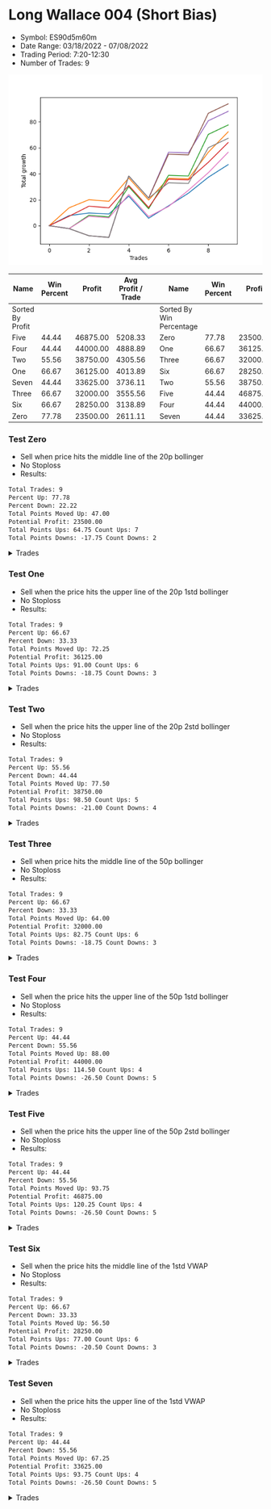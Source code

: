 # Long Wallace 004 (Short Bias)
- Symbol: ES90d5m60m
- Date Range: 03/18/2022 - 07/08/2022
- Trading Period: 7:20-12:30
- Number of Trades: 9

![Plot](LongWallace004ES90d5m60m(ShortBias).png)

| Name | Win Percent | Profit | Avg Profit / Trade |     | Name | Win Percent | Profit | Avg Profit / Trade |
| ---- | ----------- | ------ | ------------------ | --- | ---- | ----------- | ------ | ------------------ |
| Sorted By <br> Profit | | | | | Sorted By <br> Win Percentage ||||
| Five | 44.44 | 46875.00 | 5208.33 |     | Zero | 77.78 | 23500.00 | 2611.11 |
| Four | 44.44 | 44000.00 | 4888.89 |     | One | 66.67 | 36125.00 | 4013.89 |
| Two | 55.56 | 38750.00 | 4305.56 |     | Three | 66.67 | 32000.00 | 3555.56 |
| One | 66.67 | 36125.00 | 4013.89 |     | Six | 66.67 | 28250.00 | 3138.89 |
| Seven | 44.44 | 33625.00 | 3736.11 |     | Two | 55.56 | 38750.00 | 4305.56 |
| Three | 66.67 | 32000.00 | 3555.56 |     | Five | 44.44 | 46875.00 | 5208.33 |
| Six | 66.67 | 28250.00 | 3138.89 |     | Four | 44.44 | 44000.00 | 4888.89 |
| Zero | 77.78 | 23500.00 | 2611.11 |     | Seven | 44.44 | 33625.00 | 3736.11 |

### Test Zero
* Sell when price hits the middle line of the 20p bollinger
* No Stoploss
* Results:
```
Total Trades: 9
Percent Up: 77.78
Percent Down: 22.22
Total Points Moved Up: 47.00
Potential Profit: 23500.00
Total Points Ups: 64.75 Count Ups: 7
Total Points Downs: -17.75 Count Downs: 2
```

<details><summary>Trades</summary>

<code>In: 2022-03-30 12:30:00		Out: 2022-03-30 12:46:25		Total Position Time: 16:25		Total Move Up: 7.75		Total to Date: 7.75</code> <br />
<code>In: 2022-03-31 11:25:00		Out: 2022-03-31 11:58:10		Total Position Time: 33:10		Total Move Up: 2.00		Total to Date: 9.75</code> <br />
<code>In: 2022-04-18 08:55:00		Out: 2022-04-18 09:54:40		Total Position Time: 59:40		Total Move Up: -0.75		Total to Date: 9.00</code> <br />
<code>In: 2022-04-20 12:00:00		Out: 2022-04-20 12:24:15		Total Position Time: 24:15		Total Move Up: 13.75		Total to Date: 22.75</code> <br />
<code>In: 2022-05-02 10:10:00		Out: 2022-05-02 11:10:55		Total Position Time: 60:55		Total Move Up: -17.00		Total to Date: 5.75</code> <br />
<code>In: 2022-06-02 07:30:00		Out: 2022-06-02 07:38:55		Total Position Time: 08:55		Total Move Up: 9.50		Total to Date: 15.25</code> <br />
<code>In: 2022-06-09 08:10:00		Out: 2022-06-09 08:42:25		Total Position Time: 32:25		Total Move Up: 9.75		Total to Date: 25.00</code> <br />
<code>In: 2022-06-15 11:15:00		Out: 2022-06-15 11:17:05		Total Position Time: 02:05		Total Move Up: 12.25		Total to Date: 37.25</code> <br />
<code>In: 2022-06-29 09:35:00		Out: 2022-06-29 10:01:50		Total Position Time: 26:50		Total Move Up: 9.75		Total to Date: 47.00</code> <br />


</details>

### Test One
* Sell when the price hits the upper line of the 20p 1std bollinger
* No Stoploss
* Results:
```
Total Trades: 9
Percent Up: 66.67
Percent Down: 33.33
Total Points Moved Up: 72.25
Potential Profit: 36125.00
Total Points Ups: 91.00 Count Ups: 6
Total Points Downs: -18.75 Count Downs: 3
```

<details><summary>Trades</summary>

<code>In: 2022-03-30 12:30:00		Out: 2022-03-30 12:59:50		Total Position Time: 29:50		Total Move Up: 13.75		Total to Date: 13.75</code> <br />
<code>In: 2022-03-31 11:25:00		Out: 2022-03-31 12:00:20		Total Position Time: 35:20		Total Move Up: 6.25		Total to Date: 20.00</code> <br />
<code>In: 2022-04-18 08:55:00		Out: 2022-04-18 09:55:55		Total Position Time: 60:55		Total Move Up: -1.25		Total to Date: 18.75</code> <br />
<code>In: 2022-04-20 12:00:00		Out: 2022-04-20 12:45:15		Total Position Time: 45:15		Total Move Up: 18.00		Total to Date: 36.75</code> <br />
<code>In: 2022-05-02 10:10:00		Out: 2022-05-02 11:10:55		Total Position Time: 60:55		Total Move Up: -17.00		Total to Date: 19.75</code> <br />
<code>In: 2022-06-02 07:30:00		Out: 2022-06-02 07:56:05		Total Position Time: 26:05		Total Move Up: 16.75		Total to Date: 36.50</code> <br />
<code>In: 2022-06-09 08:10:00		Out: 2022-06-09 09:10:55		Total Position Time: 60:55		Total Move Up: -0.50		Total to Date: 36.00</code> <br />
<code>In: 2022-06-15 11:15:00		Out: 2022-06-15 11:38:55		Total Position Time: 23:55		Total Move Up: 20.50		Total to Date: 56.50</code> <br />
<code>In: 2022-06-29 09:35:00		Out: 2022-06-29 10:11:05		Total Position Time: 36:05		Total Move Up: 15.75		Total to Date: 72.25</code> <br />


</details>

### Test Two
* Sell when the price hits the upper line of the 20p 2std bollinger
* No Stoploss
* Results:
```
Total Trades: 9
Percent Up: 55.56
Percent Down: 44.44
Total Points Moved Up: 77.50
Potential Profit: 38750.00
Total Points Ups: 98.50 Count Ups: 5
Total Points Downs: -21.00 Count Downs: 4
```

<details><summary>Trades</summary>

<code>In: 2022-03-30 12:30:00		Out: 2022-03-31 07:00:55		Total Position Time: 1110:55		Total Move Up: -2.25		Total to Date: -2.25</code> <br />
<code>In: 2022-03-31 11:25:00		Out: 2022-03-31 12:02:55		Total Position Time: 37:55		Total Move Up: 10.25		Total to Date: 8.00</code> <br />
<code>In: 2022-04-18 08:55:00		Out: 2022-04-18 09:55:55		Total Position Time: 60:55		Total Move Up: -1.25		Total to Date: 6.75</code> <br />
<code>In: 2022-04-20 12:00:00		Out: 2022-04-20 12:48:00		Total Position Time: 48:00		Total Move Up: 23.25		Total to Date: 30.00</code> <br />
<code>In: 2022-05-02 10:10:00		Out: 2022-05-02 11:10:55		Total Position Time: 60:55		Total Move Up: -17.00		Total to Date: 13.00</code> <br />
<code>In: 2022-06-02 07:30:00		Out: 2022-06-02 08:02:25		Total Position Time: 32:25		Total Move Up: 25.75		Total to Date: 38.75</code> <br />
<code>In: 2022-06-09 08:10:00		Out: 2022-06-09 09:10:55		Total Position Time: 60:55		Total Move Up: -0.50		Total to Date: 38.25</code> <br />
<code>In: 2022-06-15 11:15:00		Out: 2022-06-15 11:41:00		Total Position Time: 26:00		Total Move Up: 32.00		Total to Date: 70.25</code> <br />
<code>In: 2022-06-29 09:35:00		Out: 2022-06-29 10:35:55		Total Position Time: 60:55		Total Move Up: 7.25		Total to Date: 77.50</code> <br />


</details>

### Test Three
* Sell when price hits the middle line of the 50p bollinger
* No Stoploss
* Results:
```
Total Trades: 9
Percent Up: 66.67
Percent Down: 33.33
Total Points Moved Up: 64.00
Potential Profit: 32000.00
Total Points Ups: 82.75 Count Ups: 6
Total Points Downs: -18.75 Count Downs: 3
```

<details><summary>Trades</summary>

<code>In: 2022-03-30 12:30:00		Out: 2022-03-31 06:30:00		Total Position Time: 1080:00		Total Move Up: 7.25		Total to Date: 7.25</code> <br />
<code>In: 2022-03-31 11:25:00		Out: 2022-03-31 12:01:05		Total Position Time: 36:05		Total Move Up: 7.75		Total to Date: 15.00</code> <br />
<code>In: 2022-04-18 08:55:00		Out: 2022-04-18 09:55:55		Total Position Time: 60:55		Total Move Up: -1.25		Total to Date: 13.75</code> <br />
<code>In: 2022-04-20 12:00:00		Out: 2022-04-20 12:25:50		Total Position Time: 25:50		Total Move Up: 17.25		Total to Date: 31.00</code> <br />
<code>In: 2022-05-02 10:10:00		Out: 2022-05-02 11:10:55		Total Position Time: 60:55		Total Move Up: -17.00		Total to Date: 14.00</code> <br />
<code>In: 2022-06-02 07:30:00		Out: 2022-06-02 08:01:30		Total Position Time: 31:30		Total Move Up: 21.75		Total to Date: 35.75</code> <br />
<code>In: 2022-06-09 08:10:00		Out: 2022-06-09 09:10:55		Total Position Time: 60:55		Total Move Up: -0.50		Total to Date: 35.25</code> <br />
<code>In: 2022-06-15 11:15:00		Out: 2022-06-15 11:38:45		Total Position Time: 23:45		Total Move Up: 13.50		Total to Date: 48.75</code> <br />
<code>In: 2022-06-29 09:35:00		Out: 2022-06-29 10:10:45		Total Position Time: 35:45		Total Move Up: 15.25		Total to Date: 64.00</code> <br />


</details>

### Test Four
* Sell when the price hits the upper line of the 50p 1std bollinger
* No Stoploss
* Results:
```
Total Trades: 9
Percent Up: 44.44
Percent Down: 55.56
Total Points Moved Up: 88.00
Potential Profit: 44000.00
Total Points Ups: 114.50 Count Ups: 4
Total Points Downs: -26.50 Count Downs: 5
```

<details><summary>Trades</summary>

<code>In: 2022-03-30 12:30:00		Out: 2022-03-31 07:00:55		Total Position Time: 1110:55		Total Move Up: -2.25		Total to Date: -2.25</code> <br />
<code>In: 2022-03-31 11:25:00		Out: 2022-03-31 12:25:55		Total Position Time: 60:55		Total Move Up: -5.50		Total to Date: -7.75</code> <br />
<code>In: 2022-04-18 08:55:00		Out: 2022-04-18 09:55:55		Total Position Time: 60:55		Total Move Up: -1.25		Total to Date: -9.00</code> <br />
<code>In: 2022-04-20 12:00:00		Out: 2022-04-21 06:30:05		Total Position Time: 1110:05		Total Move Up: 47.25		Total to Date: 38.25</code> <br />
<code>In: 2022-05-02 10:10:00		Out: 2022-05-02 11:10:55		Total Position Time: 60:55		Total Move Up: -17.00		Total to Date: 21.25</code> <br />
<code>In: 2022-06-02 07:30:00		Out: 2022-06-02 08:10:45		Total Position Time: 40:45		Total Move Up: 35.25		Total to Date: 56.50</code> <br />
<code>In: 2022-06-09 08:10:00		Out: 2022-06-09 09:10:55		Total Position Time: 60:55		Total Move Up: -0.50		Total to Date: 56.00</code> <br />
<code>In: 2022-06-15 11:15:00		Out: 2022-06-15 11:39:00		Total Position Time: 24:00		Total Move Up: 24.75		Total to Date: 80.75</code> <br />
<code>In: 2022-06-29 09:35:00		Out: 2022-06-29 10:35:55		Total Position Time: 60:55		Total Move Up: 7.25		Total to Date: 88.00</code> <br />


</details>

### Test Five
* Sell when the price hits the upper line of the 50p 2std bollinger
* No Stoploss
* Results:
```
Total Trades: 9
Percent Up: 44.44
Percent Down: 55.56
Total Points Moved Up: 93.75
Potential Profit: 46875.00
Total Points Ups: 120.25 Count Ups: 4
Total Points Downs: -26.50 Count Downs: 5
```

<details><summary>Trades</summary>

<code>In: 2022-03-30 12:30:00		Out: 2022-03-31 07:00:55		Total Position Time: 1110:55		Total Move Up: -2.25		Total to Date: -2.25</code> <br />
<code>In: 2022-03-31 11:25:00		Out: 2022-03-31 12:25:55		Total Position Time: 60:55		Total Move Up: -5.50		Total to Date: -7.75</code> <br />
<code>In: 2022-04-18 08:55:00		Out: 2022-04-18 09:55:55		Total Position Time: 60:55		Total Move Up: -1.25		Total to Date: -9.00</code> <br />
<code>In: 2022-04-20 12:00:00		Out: 2022-04-21 06:30:05		Total Position Time: 1110:05		Total Move Up: 47.25		Total to Date: 38.25</code> <br />
<code>In: 2022-05-02 10:10:00		Out: 2022-05-02 11:10:55		Total Position Time: 60:55		Total Move Up: -17.00		Total to Date: 21.25</code> <br />
<code>In: 2022-06-02 07:30:00		Out: 2022-06-02 08:30:55		Total Position Time: 60:55		Total Move Up: 33.75		Total to Date: 55.00</code> <br />
<code>In: 2022-06-09 08:10:00		Out: 2022-06-09 09:10:55		Total Position Time: 60:55		Total Move Up: -0.50		Total to Date: 54.50</code> <br />
<code>In: 2022-06-15 11:15:00		Out: 2022-06-15 11:41:00		Total Position Time: 26:00		Total Move Up: 32.00		Total to Date: 86.50</code> <br />
<code>In: 2022-06-29 09:35:00		Out: 2022-06-29 10:35:55		Total Position Time: 60:55		Total Move Up: 7.25		Total to Date: 93.75</code> <br />


</details>

### Test Six
* Sell when the price hits the middle line of the 1std VWAP
* No Stoploss
* Results:
```
Total Trades: 9
Percent Up: 66.67
Percent Down: 33.33
Total Points Moved Up: 56.50
Potential Profit: 28250.00
Total Points Ups: 77.00 Count Ups: 6
Total Points Downs: -20.50 Count Downs: 3
```

<details><summary>Trades</summary>

<code>In: 2022-03-30 12:30:00		Out: 2022-03-31 07:00:55		Total Position Time: 1110:55		Total Move Up: -2.25		Total to Date: -2.25</code> <br />
<code>In: 2022-03-31 11:25:00		Out: 2022-03-31 12:02:25		Total Position Time: 37:25		Total Move Up: 9.50		Total to Date: 7.25</code> <br />
<code>In: 2022-04-18 08:55:00		Out: 2022-04-18 09:55:55		Total Position Time: 60:55		Total Move Up: -1.25		Total to Date: 6.00</code> <br />
<code>In: 2022-04-20 12:00:00		Out: 2022-04-20 12:26:10		Total Position Time: 26:10		Total Move Up: 18.00		Total to Date: 24.00</code> <br />
<code>In: 2022-05-02 10:10:00		Out: 2022-05-02 11:10:55		Total Position Time: 60:55		Total Move Up: -17.00		Total to Date: 7.00</code> <br />
<code>In: 2022-06-02 07:30:00		Out: 2022-06-02 07:34:25		Total Position Time: 04:25		Total Move Up: 7.75		Total to Date: 14.75</code> <br />
<code>In: 2022-06-09 08:10:00		Out: 2022-06-09 08:42:55		Total Position Time: 32:55		Total Move Up: 12.50		Total to Date: 27.25</code> <br />
<code>In: 2022-06-15 11:15:00		Out: 2022-06-15 11:38:45		Total Position Time: 23:45		Total Move Up: 13.50		Total to Date: 40.75</code> <br />
<code>In: 2022-06-29 09:35:00		Out: 2022-06-29 10:10:55		Total Position Time: 35:55		Total Move Up: 15.75		Total to Date: 56.50</code> <br />


</details>

### Test Seven
* Sell when the price hits the upper line of the 1std VWAP
* No Stoploss
* Results:
```
Total Trades: 9
Percent Up: 44.44
Percent Down: 55.56
Total Points Moved Up: 67.25
Potential Profit: 33625.00
Total Points Ups: 93.75 Count Ups: 4
Total Points Downs: -26.50 Count Downs: 5
```

<details><summary>Trades</summary>

<code>In: 2022-03-30 12:30:00		Out: 2022-03-31 07:00:55		Total Position Time: 1110:55		Total Move Up: -2.25		Total to Date: -2.25</code> <br />
<code>In: 2022-03-31 11:25:00		Out: 2022-03-31 12:25:55		Total Position Time: 60:55		Total Move Up: -5.50		Total to Date: -7.75</code> <br />
<code>In: 2022-04-18 08:55:00		Out: 2022-04-18 09:55:55		Total Position Time: 60:55		Total Move Up: -1.25		Total to Date: -9.00</code> <br />
<code>In: 2022-04-20 12:00:00		Out: 2022-04-21 06:30:05		Total Position Time: 1110:05		Total Move Up: 47.25		Total to Date: 38.25</code> <br />
<code>In: 2022-05-02 10:10:00		Out: 2022-05-02 11:10:55		Total Position Time: 60:55		Total Move Up: -17.00		Total to Date: 21.25</code> <br />
<code>In: 2022-06-02 07:30:00		Out: 2022-06-02 07:42:35		Total Position Time: 12:35		Total Move Up: 11.75		Total to Date: 33.00</code> <br />
<code>In: 2022-06-09 08:10:00		Out: 2022-06-09 09:10:55		Total Position Time: 60:55		Total Move Up: -0.50		Total to Date: 32.50</code> <br />
<code>In: 2022-06-15 11:15:00		Out: 2022-06-15 11:40:55		Total Position Time: 25:55		Total Move Up: 27.50		Total to Date: 60.00</code> <br />
<code>In: 2022-06-29 09:35:00		Out: 2022-06-29 10:35:55		Total Position Time: 60:55		Total Move Up: 7.25		Total to Date: 67.25</code> <br />


</details>